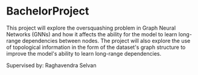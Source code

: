 # BachelorProject
This project will explore the oversquashing problem in Graph Neural Networks (GNNs) and how it affects the ability for the model to learn long-range dependencies between nodes.
The project will also explore the use of topological information in the form of the dataset's graph structure to improve the model's ability to learn long-range dependencies.  

Supervised by: Raghavendra Selvan  
